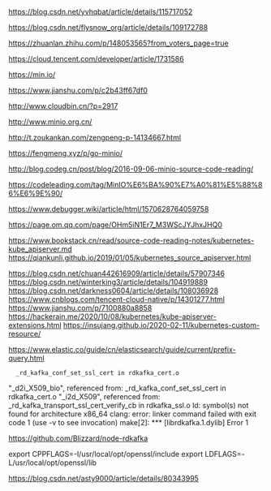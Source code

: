 https://blog.csdn.net/yvhqbat/article/details/115717052

https://blog.csdn.net/flysnow_org/article/details/109172788

https://zhuanlan.zhihu.com/p/148053565?from_voters_page=true

https://cloud.tencent.com/developer/article/1731586

https://min.io/

https://www.jianshu.com/p/c2b43ff67df0

http://www.cloudbin.cn/?p=2917

http://www.minio.org.cn/

http://t.zoukankan.com/zengpeng-p-14134667.html


https://fengmeng.xyz/p/go-minio/

http://blog.codeg.cn/post/blog/2016-09-06-minio-source-code-reading/

https://codeleading.com/tag/MinIO%E6%BA%90%E7%A0%81%E5%88%86%E6%9E%90/

https://www.debugger.wiki/article/html/1570628764059758

https://page.om.qq.com/page/OHm5iN1Er7_M3WScJYJhxJHQ0





https://www.bookstack.cn/read/source-code-reading-notes/kubernetes-kube_apiserver.md
https://qiankunli.github.io/2019/01/05/kubernetes_source_apiserver.html


https://blog.csdn.net/chuan442616909/article/details/57907346
https://blog.csdn.net/winterking3/article/details/104919889
https://blog.csdn.net/darkness0604/article/details/108036928
https://www.cnblogs.com/tencent-cloud-native/p/14301277.html
https://www.jianshu.com/p/7100880a8858
https://hackerain.me/2020/10/08/kubernetes/kube-apiserver-extensions.html
https://insujang.github.io/2020-02-11/kubernetes-custom-resource/


https://www.elastic.co/guide/cn/elasticsearch/guide/current/prefix-query.html


      _rd_kafka_conf_set_ssl_cert in rdkafka_cert.o
  "_d2i_X509_bio", referenced from:
      _rd_kafka_conf_set_ssl_cert in rdkafka_cert.o
  "_i2d_X509", referenced from:
      _rd_kafka_transport_ssl_cert_verify_cb in rdkafka_ssl.o
ld: symbol(s) not found for architecture x86_64
clang: error: linker command failed with exit code 1 (use -v to see invocation)
make[2]: *** [librdkafka.1.dylib] Error 1


https://github.com/Blizzard/node-rdkafka

export CPPFLAGS=-I/usr/local/opt/openssl/include
export LDFLAGS=-L/usr/local/opt/openssl/lib


https://blog.csdn.net/asty9000/article/details/80343995
